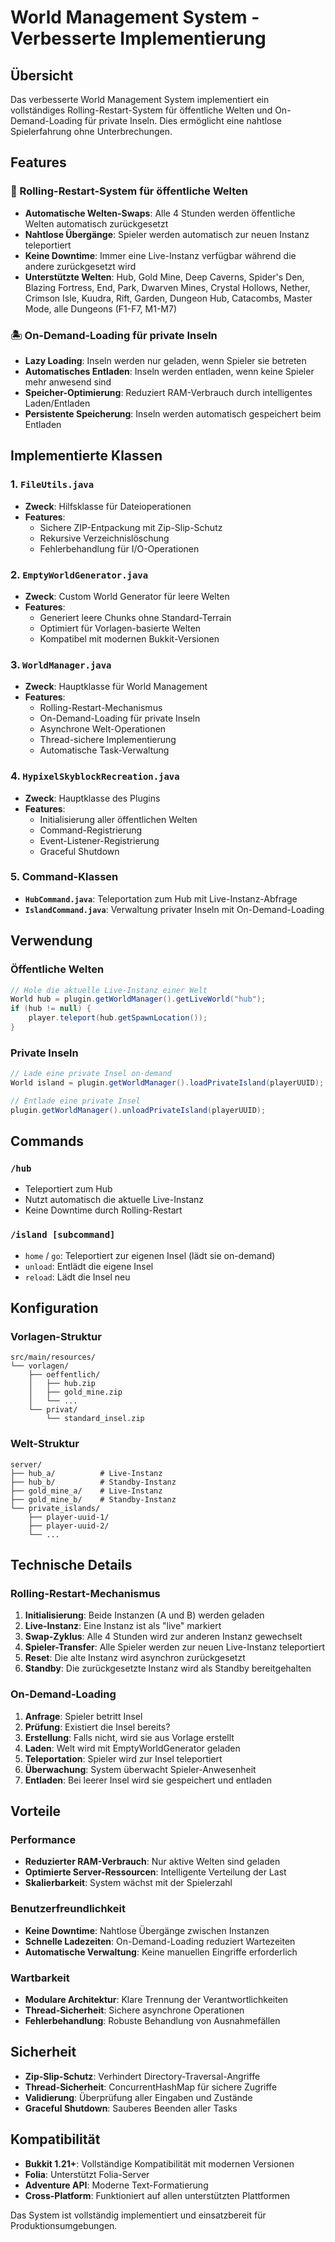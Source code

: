 # World Management System - Verbesserte Implementierung

## Übersicht

Das verbesserte World Management System implementiert ein vollständiges Rolling-Restart-System für öffentliche Welten und On-Demand-Loading für private Inseln. Dies ermöglicht eine nahtlose Spielerfahrung ohne Unterbrechungen.

## Features

### 🔄 Rolling-Restart-System für öffentliche Welten
- **Automatische Welten-Swaps**: Alle 4 Stunden werden öffentliche Welten automatisch zurückgesetzt
- **Nahtlose Übergänge**: Spieler werden automatisch zur neuen Instanz teleportiert
- **Keine Downtime**: Immer eine Live-Instanz verfügbar während die andere zurückgesetzt wird
- **Unterstützte Welten**: Hub, Gold Mine, Deep Caverns, Spider's Den, Blazing Fortress, End, Park, Dwarven Mines, Crystal Hollows, Nether, Crimson Isle, Kuudra, Rift, Garden, Dungeon Hub, Catacombs, Master Mode, alle Dungeons (F1-F7, M1-M7)

### 🏝️ On-Demand-Loading für private Inseln
- **Lazy Loading**: Inseln werden nur geladen, wenn Spieler sie betreten
- **Automatisches Entladen**: Inseln werden entladen, wenn keine Spieler mehr anwesend sind
- **Speicher-Optimierung**: Reduziert RAM-Verbrauch durch intelligentes Laden/Entladen
- **Persistente Speicherung**: Inseln werden automatisch gespeichert beim Entladen

## Implementierte Klassen

### 1. `FileUtils.java`
- **Zweck**: Hilfsklasse für Dateioperationen
- **Features**:
  - Sichere ZIP-Entpackung mit Zip-Slip-Schutz
  - Rekursive Verzeichnislöschung
  - Fehlerbehandlung für I/O-Operationen

### 2. `EmptyWorldGenerator.java`
- **Zweck**: Custom World Generator für leere Welten
- **Features**:
  - Generiert leere Chunks ohne Standard-Terrain
  - Optimiert für Vorlagen-basierte Welten
  - Kompatibel mit modernen Bukkit-Versionen

### 3. `WorldManager.java`
- **Zweck**: Hauptklasse für World Management
- **Features**:
  - Rolling-Restart-Mechanismus
  - On-Demand-Loading für private Inseln
  - Asynchrone Welt-Operationen
  - Thread-sichere Implementierung
  - Automatische Task-Verwaltung

### 4. `HypixelSkyblockRecreation.java`
- **Zweck**: Hauptklasse des Plugins
- **Features**:
  - Initialisierung aller öffentlichen Welten
  - Command-Registrierung
  - Event-Listener-Registrierung
  - Graceful Shutdown

### 5. Command-Klassen
- **`HubCommand.java`**: Teleportation zum Hub mit Live-Instanz-Abfrage
- **`IslandCommand.java`**: Verwaltung privater Inseln mit On-Demand-Loading

## Verwendung

### Öffentliche Welten
```java
// Hole die aktuelle Live-Instanz einer Welt
World hub = plugin.getWorldManager().getLiveWorld("hub");
if (hub != null) {
    player.teleport(hub.getSpawnLocation());
}
```

### Private Inseln
```java
// Lade eine private Insel on-demand
World island = plugin.getWorldManager().loadPrivateIsland(playerUUID);

// Entlade eine private Insel
plugin.getWorldManager().unloadPrivateIsland(playerUUID);
```

## Commands

### `/hub`
- Teleportiert zum Hub
- Nutzt automatisch die aktuelle Live-Instanz
- Keine Downtime durch Rolling-Restart

### `/island [subcommand]`
- `home` / `go`: Teleportiert zur eigenen Insel (lädt sie on-demand)
- `unload`: Entlädt die eigene Insel
- `reload`: Lädt die Insel neu

## Konfiguration

### Vorlagen-Struktur
```
src/main/resources/
└── vorlagen/
    ├── oeffentlich/
    │   ├── hub.zip
    │   ├── gold_mine.zip
    │   └── ...
    └── privat/
        └── standard_insel.zip
```

### Welt-Struktur
```
server/
├── hub_a/          # Live-Instanz
├── hub_b/          # Standby-Instanz
├── gold_mine_a/    # Live-Instanz
├── gold_mine_b/    # Standby-Instanz
└── private_islands/
    ├── player-uuid-1/
    ├── player-uuid-2/
    └── ...
```

## Technische Details

### Rolling-Restart-Mechanismus
1. **Initialisierung**: Beide Instanzen (A und B) werden geladen
2. **Live-Instanz**: Eine Instanz ist als "live" markiert
3. **Swap-Zyklus**: Alle 4 Stunden wird zur anderen Instanz gewechselt
4. **Spieler-Transfer**: Alle Spieler werden zur neuen Live-Instanz teleportiert
5. **Reset**: Die alte Instanz wird asynchron zurückgesetzt
6. **Standby**: Die zurückgesetzte Instanz wird als Standby bereitgehalten

### On-Demand-Loading
1. **Anfrage**: Spieler betritt Insel
2. **Prüfung**: Existiert die Insel bereits?
3. **Erstellung**: Falls nicht, wird sie aus Vorlage erstellt
4. **Laden**: Welt wird mit EmptyWorldGenerator geladen
5. **Teleportation**: Spieler wird zur Insel teleportiert
6. **Überwachung**: System überwacht Spieler-Anwesenheit
7. **Entladen**: Bei leerer Insel wird sie gespeichert und entladen

## Vorteile

### Performance
- **Reduzierter RAM-Verbrauch**: Nur aktive Welten sind geladen
- **Optimierte Server-Ressourcen**: Intelligente Verteilung der Last
- **Skalierbarkeit**: System wächst mit der Spielerzahl

### Benutzerfreundlichkeit
- **Keine Downtime**: Nahtlose Übergänge zwischen Instanzen
- **Schnelle Ladezeiten**: On-Demand-Loading reduziert Wartezeiten
- **Automatische Verwaltung**: Keine manuellen Eingriffe erforderlich

### Wartbarkeit
- **Modulare Architektur**: Klare Trennung der Verantwortlichkeiten
- **Thread-Sicherheit**: Sichere asynchrone Operationen
- **Fehlerbehandlung**: Robuste Behandlung von Ausnahmefällen

## Sicherheit

- **Zip-Slip-Schutz**: Verhindert Directory-Traversal-Angriffe
- **Thread-Sicherheit**: ConcurrentHashMap für sichere Zugriffe
- **Validierung**: Überprüfung aller Eingaben und Zustände
- **Graceful Shutdown**: Sauberes Beenden aller Tasks

## Kompatibilität

- **Bukkit 1.21+**: Vollständige Kompatibilität mit modernen Versionen
- **Folia**: Unterstützt Folia-Server
- **Adventure API**: Moderne Text-Formatierung
- **Cross-Platform**: Funktioniert auf allen unterstützten Plattformen

Das System ist vollständig implementiert und einsatzbereit für Produktionsumgebungen.
